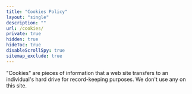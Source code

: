 ```yaml
---
title: "Cookies Policy"
layout: "single"
description: ""
url: /cookies/
private: true
hidden: true
hideToc: true
disableScrollSpy: true
sitemap_exclude: true
---
```


<p>
"Cookies" are pieces of information that a web site transfers to an
individual's hard drive for record-keeping purposes. We don't use any on this site.
</p>

